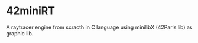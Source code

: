 # 42miniRT
A raytracer engine from scracth in C language using minilibX (42Paris lib) as graphic lib.
